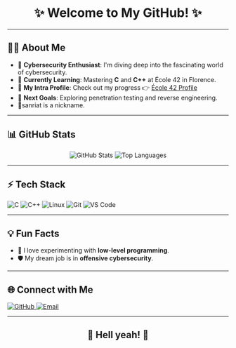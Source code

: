 <h1 align="center">✨ Welcome to My GitHub! ✨</h1>

---

<h2 align="left">👨‍💻 About Me</h2>

- 🤖 **Cybersecurity Enthusiast**: I'm diving deep into the fascinating world of cybersecurity.
- 🌱 **Currently Learning**: Mastering **C** and **C++** at École 42 in Florence.
- 🥸 **My Intra Profile**: Check out my progress 👉 [École 42 Profile](https://profile.intra.42.fr/users/damoncad)
- 🎯 **Next Goals**: Exploring penetration testing and reverse engineering.
- 🗿sanriat is a nickname.

---

<h2 align="left">📊 GitHub Stats</h2>

<div align="center">
  <picture>
    <source
      srcset="https://github-readme-stats.vercel.app/api?username=sanriat&show_icons=true&theme=radical"
      media="(prefers-color-scheme: dark)"
    />
    <source
      srcset="https://github-readme-stats.vercel.app/api?username=sanriat&show_icons=true"
      media="(prefers-color-scheme: light), (prefers-color-scheme: no-preference)"
    />
    <img src="https://github-readme-stats.vercel.app/api?username=sanriat&show_icons=true" alt="GitHub Stats" />
  </picture>

  <picture>
    <source
      srcset="https://github-readme-stats.vercel.app/api/top-langs/?username=sanriat&layout=compact&theme=radical"
      media="(prefers-color-scheme: dark)"
    />
    <img
      src="https://github-readme-stats.vercel.app/api/top-langs/?username=sanriat&layout=compact"
      alt="Top Languages"
    />
  </picture>
</div>

---

<h2 align="left">⚡ Tech Stack</h2>

<div align="left">
  <img src="https://img.shields.io/badge/C-%2300599C.svg?style=flat-square&logo=c&logoColor=white" alt="C" />
  <img src="https://img.shields.io/badge/C++-%2300599C.svg?style=flat-square&logo=c%2B%2B&logoColor=white" alt="C++" />
  <img src="https://img.shields.io/badge/Linux-%23FCC624.svg?style=flat-square&logo=linux&logoColor=black" alt="Linux" />
  <img src="https://img.shields.io/badge/Git-%23F05033.svg?style=flat-square&logo=git&logoColor=white" alt="Git" />
  <img src="https://img.shields.io/badge/VS%20Code-%23007ACC.svg?style=flat-square&logo=visual-studio-code&logoColor=white" alt="VS Code" />
</div>

---

<h2 align="left">💡 Fun Facts</h2>

- 🚀 I love experimenting with **low-level programming**.
- 🛡️ My dream job is in **offensive cybersecurity**.

---

<h2 align="left">🌐 Connect with Me</h2>

<p align="left">
  <a href="https://github.com/sanriat" target="_blank">
    <img src="https://img.shields.io/badge/GitHub-%23181717.svg?style=flat-square&logo=github&logoColor=white" alt="GitHub" />
  </a>
  <a href="mailto:santiagomoncadag26@gmail.com" target="_blank">
    <img src="https://img.shields.io/badge/Email-D14836?style=flat-square&logo=gmail&logoColor=white" alt="Email" />
  </a>
</p>

---

<div align="center">
  <h2>🚀 Hell yeah! 🚀</h2>
</div>
